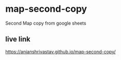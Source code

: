 # map-second-copy
Second Map copy from google sheets

## live link
https://anjanshrivastav.github.io/map-second-copy/
